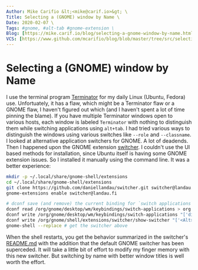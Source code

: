 ```yaml
---
Author: Mike Carifio &lt;<mike@carif.io>&gt; \
Title: Selecting a (GNOME) window by Name \
Date: 2020-02-07 \
Tags: #gnome, #alt-tab #gnome-extension \ 
Blog: [https://mike.carif.io/blog/selecting-a-gnome-window-by-name.html](https://mike.carif.io/blog/selecting-a-gnome-window-by-name.html) \
VCS: [https://www.github.com/mcarifio/blog/blob/master/tree/src/selecting-a-gnome-window-by-name.md](https://www.github.com/mcarifio/blog/blob/master/src/selecting-a-gnome-window-by-name.md)
---
```


# Selecting a (GNOME) window by Name

I use the terminal program [Terminator](https://launchpad.net/terminator/gtk3/1.91) for my daily Linux (Ubuntu, Fedora) use. Unfortuately, it has a flaw, which might be a Terminator flaw or a GNOME flaw, I haven't figured out which (and I haven't spent a lot of time pinning the blame). If you have multiple Terminator windows open to various hosts, each window is labeled `Terminator` with nothing to distinguish them while switching applications using `alt+tab`. I had tried various ways to distinguish the windows using various switches like `--role` and `--classname`. I looked at alternative application switchers for GNOME. A lot of deadends. Then I happened upon the GNOME extension [switcher](https://extensions.gnome.org/extension/973/switcher/). I couldn't use the UI based methods for installation, since Ubuntu itself is having some GNOME extension issues. So I installed it manually using the command line. It was a better experience:

```bash
mkdir -p ~/.local/share/gnome-shell/extensions
cd ~/.local/share/gnome-shell/extensions
git clone https://github.com/daniellandau/switcher.git switcher@landau.fi
gnome-extensions enable switcher@landau.fi

# dconf save (and remove) the current binding for `switch applications` at the command line.
dconf read /org/gnome/desktop/wm/keybindings/switch-applications > org.gnome.desktop.wm.keybindings.switch-applications.txt
dconf write /org/gnome/desktop/wm/keybindings/switch-applications "['disabled']"
dconf write /org/gnome/shell/extensions/switcher/show-switcher "['<Alt>Tab']" # creates the key and assigns the value
gnome-shell --replace # get the switcher above
```
When the shell restarts, you get the behavior summarized in the switcher's [README.md](https://github.com/daniellandau/switcher/blob/master/README.md) with the addition that the default GNOME switcher has been superceded. It will take a little bit of effort to modify my finger memory with this new switcher. But switching by name with better window titles is well worth the effort.

<!-- @publish: git commit -am "Selecting a (GNOME) window by Name" && git push -->
